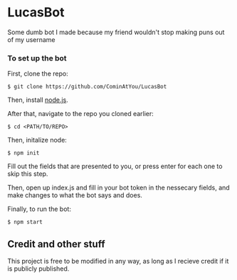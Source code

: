 # LucasBot
Some dumb bot I made because my friend wouldn't stop making puns out of my username

### To set up the bot
First, clone the repo:


`$ git clone https://github.com/CominAtYou/LucasBot`


Then, install [node.js](https://nodejs.org).


After that, navigate to the repo you cloned earlier:


`$ cd <PATH/TO/REPO>`


Then, initalize node:


`$ npm init`


Fill out the fields that are presented to you, or press enter for each one to skip this step.





Then, open up index.js and fill in your bot token in the nessecary fields, and make changes to what the bot says and does.


Finally, to run the bot:


`$ npm start`


## Credit and other stuff
This project is free to be modified in any way, as long as I recieve credit if it is publicly published.
